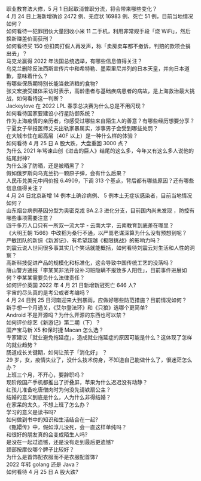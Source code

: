 职业教育法大修，5 月 1 日起取消普职分流，将会带来哪些变化？  
4 月 24 日上海新增确诊 2472 例、无症状 16983 例、死亡 51 例，目前当地情况如何？  
如何看待一犯罪团伙大量回收小米 11 二手机，利用非常规手段「烧 WiFi」，然后换新赚差价而获刑？  
如何看待买 150 份扣肉打假人再发声，称「卖房卖车都不撤诉，判赔的款项会捐出去」？  
马克龙赢得 2022 年法国总统选举，有哪些信息值得关注？  
乌克兰删除反法西斯宣传片中和希特勒、墨索里尼并列的日本天皇，并向日本道歉，意味着什么？  
有哪些保质期特别长能当救济粮的食物?  
张文宏接受媒体采访时表示，高龄患者与基础疾病患者的病故，是上海救治最大挑战，如何看待这一判断？  
Jackeylove 在 2022 LPL 春季总决赛为什么总是不用闪现？  
如何看待国家要建设小行星防御系统？  
作为上海疫情的亲历者，你感受过哪些来自陌生人的善意？有哪些经历想要分享？  
宁夏女子举报医师丈夫出轨家暴属实，涉事男子会受到哪些处罚？  
在大城市住在超高层（40F 以上）是一种什么样的体验？  
如何看待 4 月 25 日 A 股大跌，大盘重回 3000 点？  
为什么 2021 年骂谏山创《进击的巨人》结尾的这么多，今年又有这么多人说他的结尾封神?  
为什么涂了防晒，还是被晒黑了？  
假如俄罗斯向乌克兰扔一颗原子弹，会有什么后果？  
人民币兑美元中间价报 6.4909，下调 313 个基点，背后都有哪些原因？还有哪些信息值得关注？  
4 月 24 日北京新增 14 例本土确诊病例、 5 例本土无症状感染者，目前当地情况如何？  
山东烟台病例基因分型为奥密克戎 BA.2.3 进化分支，目前国内尚未发现 ，防控有哪些事项需要注意？  
四千多万人口只有一所双一流大学 - 云南大学，云南教育到底差在哪里？  
《大明王朝 1566》中改稻为桑行不通，以严嵩老谋深算为什么没有预想到呢？  
严敏团队的新综《新游记》，有希望超越《极限挑战》的影响力吗？  
刘震云说人世间很多事其实几个笑话就能概括，如何看待刘震云对生活和人性的洞察？  
高新科技促进产品的规模化和标准化，这会导致中国传统工艺的没落吗？  
唐山警方通报「李某某非法开设补习班隐瞒不报致多人阳性」，目前事件进展如何？李某某需要负什么法律责任？  
如何评价英国 2022 年 4 月 21 日新增新冠死亡 646 人?  
宇宙的尽头真的是考公或者考编吗？  
4 月 24 日到 25 日河南迎来大到暴雨，应做好哪些防范措施？目前情况如何？  
新手想一个月通关，《艾尔登法环》和《只狼》选哪个更简单?  
Android 不是开源吗？为什么开源的东西也可以禁？  
如何评价综艺《新游记》第二期（下）？  
国产宝马新 X5 和保时捷 Macan 怎么选？  
专家建议「就业避免拖延症」，造成就业拖延症的原因可能是什么？这体现了怎样的就业趋势？  
肠道成长关键期，如何让孩子「消化好」 ？  
29 岁，女，疫情失业了，没什么技术傍身，不知道自己能做什么了，很迷茫怎么办？  
上班三个月，不开心，要辞职吗？  
现阶段国产手机都推出了折叠屏，苹果为什么迟迟没有动静？  
红孩儿准备吃唐僧肉时为何没先请铁扇公主？  
结婚的意义到底是什么，人为什么非得结婚？  
在家呆的太久，不想上班了怎么办？  
学习的意义是读书吗?  
如何做到书中的知识和生活结合在一起?  
《甄嬛传》中，假如淳儿没死，会一直这样单纯吗？  
和很好的朋友真的会变成陌生人吗?  
是没在一起过遗憾，还是没有走到最后更遗憾?  
颈部按摩仪哪个牌子比较好？  
为什么是首饰配衣服而不是衣服配首饰?  
2022 年转 golang 还是 Java？  
如何看待 4 月 25 日 A 股大跌?  
